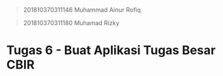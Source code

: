 > 201810370311146 Muhammad Ainur Rofiq

> 201810370311180 Muhamad Rizky

# Tugas 6 - Buat Aplikasi Tugas Besar CBIR
 
